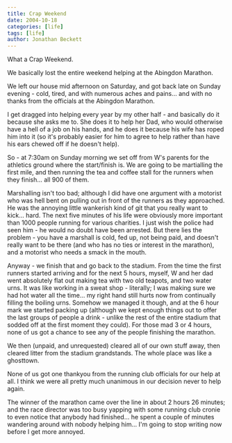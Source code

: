 ```yaml
---
title: Crap Weekend
date: 2004-10-18
categories: [life]
tags: [life]
author: Jonathan Beckett
---
```


What a Crap Weekend.

We basically lost the entire weekend helping at the Abingdon Marathon.

We left our house mid afternoon on Saturday, and got back late on Sunday evening - cold, tired, and with numerous aches and pains... and with no thanks from the officials at the Abingdon Marathon.

I get dragged into helping every year by my other half - and basically do it because she asks me to. She does it to help her Dad, who would otherwise have a hell of a job on his hands, and he does it because his wife has roped him into it (so it's probably easier for him to agree to help rather than have his ears chewed off if he doesn't help).

So - at 7:30am on Sunday morning we set off from W's parents for the athletics ground where the start/finish is. We are going to be martialling the first mile, and then running the tea and coffee stall for the runners when they finish... all 900 of them.

Marshalling isn't too bad; although I did have one argument with a motorist who was hell bent on pulling out in front of the runners as they approached. He was the annoying little wankerish kind of git that you really want to kick... hard. The next five minutes of his life were obviously more important than 1000 people running for various charities. I just wish the police had seen him - he would no doubt have been arrested. But there lies the problem - you have a marshall is cold, fed up, not being paid, and doesn't really want to be there (and who has no ties or interest in the marathon), and a motorist who needs a smack in the mouth.

Anyway - we finish that and go back to the stadium. From the time the first runners started arriving and for the next 5 hours, myself, W and her dad went absolutely flat out making tea with two old teapots, and two water urns. It was like working in a sweat shop - literally; I was making sure we had hot water all the time... my right hand still hurts now from continually filling the boiling urns. Somehow we managed it though, and at the 6 hour mark we started packing up (although we kept enough things out to offer the last groups of people a drink - unlike the rest of the entire stadium that sodded off at the first moment they could). For those mad 3 or 4 hours, none of us got a chance to see any of the people finishing the marathon.

We then (unpaid, and unrequested) cleared all of our own stuff away, then cleared litter from the stadium grandstands. The whole place was like a ghosttown.

None of us got one thankyou from the running club officials for our help at all. I think we were all pretty much unanimous in our decision never to help again.

The winner of the marathon came over the line in about 2 hours 26 minutes; and the race director was too busy yapping with some running club cronie to even notice that anybody had finished... he spent a couple of minutes wandering around with nobody helping him... I'm going to stop writing now before I get more annoyed.